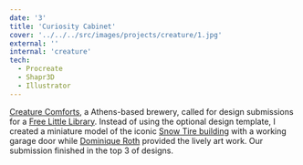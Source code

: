 ```yaml
---
date: '3'
title: 'Curiosity Cabinet'
cover: '../../../src/images/projects/creature/1.jpg'
external: ''
internal: 'creature'
tech:
  - Procreate
  - Shapr3D
  - Illustrator
---
```


[Creature Comforts](https://creaturecomfortsbeer.com/), a Athens-based brewery, called for design submissions for a [Free Little Library](https://littlefreelibrary.org/). Instead of using the optional design template, I created a miniature model of the iconic [Snow Tire building](https://beerconnoisseur.com/sites/default/files/u12700/side.jpg) with a working garage door while [Dominique Roth](https://niqueroth.com/) provided the lively art work. Our submission finished in the top 3 of designs.
